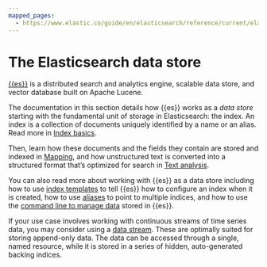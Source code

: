 ```yaml
---
mapped_pages:
  - https://www.elastic.co/guide/en/elasticsearch/reference/current/elasticsearch-intro-what-is-es.html
---
```


# The Elasticsearch data store

[{{es}}](https://github.com/elastic/elasticsearch/) is a distributed search and analytics engine, scalable data store, and vector database built on Apache Lucene.

The documentation in this section details how {{es}} works as a _data store_ starting with the fundamental unit of storage in Elasticsearch: the index. An index is a collection of documents uniquely identified by a name or an alias. Read more in [Index basics](/manage-data/data-store/index-basics.md).

Then, learn how these documents and the fields they contain are stored and indexed in [Mapping](/manage-data/data-store/mapping.md), and how unstructured text is converted into a structured format that’s optimized for search in [Text analysis](/manage-data/data-store/text-analysis.md).

You can also read more about working with {{es}} as a data store including how to use [index templates](/manage-data/data-store/templates.md) to tell {{es}} how to configure an index when it is created, how to use [aliases](/manage-data/data-store/aliases.md) to point to multiple indices, and how to use the [command line to manage data](/manage-data/data-store/manage-data-from-the-command-line.md) stored in {{es}}.

If your use case involves working with continuous streams of time series data, you may consider using a [data stream](./data-store/data-streams.md). These are optimally suited for storing append-only data. The data can be accessed through a single, named resource, while it is stored in a series of hidden, auto-generated backing indices.
